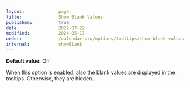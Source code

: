 ```yaml
---
layout:             page
title:              Show Blank Values
published:          true
date:               2022-07-22
modified:           2024-05-17
order:              /calendar-pro/options/tooltips/show-blank-values
internal:           showBlank
---
```

**Default value:** Off

When this option is enabled, also the blank values are displayed in the tooltips. Otherwise, they are hidden.